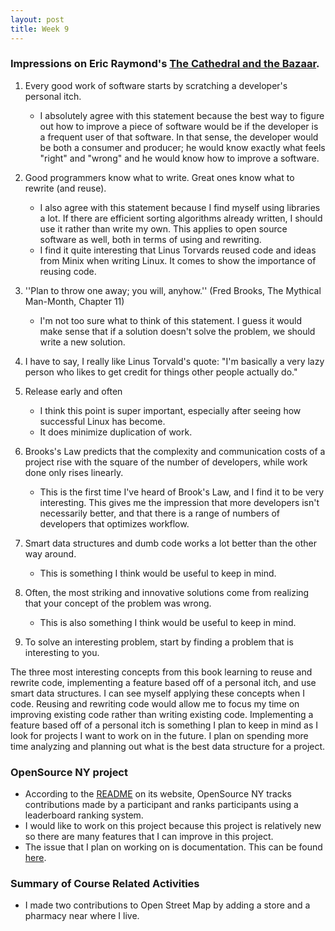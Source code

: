 ```yaml
---
layout: post
title: Week 9
---
```


### Impressions on Eric Raymond's [**The Cathedral and the Bazaar**](http://www.catb.org/~esr/writings/cathedral-bazaar/cathedral-bazaar/ar01s02.html).
1. Every good work of software starts by scratching a developer's personal itch. 
	* I absolutely agree with this statement because the best way to figure out how to improve a piece of software would be if the developer is a frequent user of that software. In that sense, the developer would be both a consumer and producer; he would know exactly what feels "right" and "wrong" and he would know how to improve a software. 

2. Good programmers know what to write. Great ones know what to rewrite (and reuse).
	* I also agree with this statement because I find myself using libraries a lot. If there are efficient sorting algorithms already written, I should use it rather than write my own. This applies to open source software as well, both in terms of using and rewriting. 
	* I find it quite interesting that Linus Torvards reused code and ideas from Minix when writing Linux. It comes to show the importance of reusing code. 

3. ''Plan to throw one away; you will, anyhow.'' (Fred Brooks, The Mythical Man-Month, Chapter 11)
	* I'm not too sure what to think of this statement. I guess it would make sense that if a solution doesn't solve the problem, we should write a new solution.

4. I have to say, I really like Linus Torvald's quote: "I'm basically a very lazy person who likes to get credit for things other people actually do."

5. Release early and often
	* I think this point is super important, especially after seeing how successful Linux has become. 
	* It does minimize duplication of work. 
6. Brooks's Law predicts that the complexity and communication costs of a project rise with the square of the number of developers, while work done only rises linearly.
	* This is the first time I've heard of Brook's Law, and I find it to be very interesting. This gives me the impression that more developers isn't necessarily better, and that there is a range of numbers of developers that optimizes workflow.
7. Smart data structures and dumb code works a lot better than the other way around.
	* This is something I think would be useful to keep in mind. 

8. Often, the most striking and innovative solutions come from realizing that your concept of the problem was wrong.
	* This is also something I think would be useful to keep in mind.

9. To solve an interesting problem, start by finding a problem that is interesting to you.

The three most interesting concepts from this book learning to reuse and rewrite code, implementing a feature based off of a personal itch, and use smart data structures. I can see myself applying these concepts when I code. Reusing and rewriting code would allow me to focus my time on improving existing code rather than writing existing code. Implementing a feature based off of a personal itch is something I plan to keep in mind as I look for projects I want to work on in the future. I plan on spending more time analyzing and planning out what is the best data structure for a project.

### OpenSource NY project
* According to the [README](https://github.com/opensource-ny/OpenSource-NY) on its website, OpenSource NY tracks contributions made by a participant and ranks participants using a leaderboard ranking system. 
* I would like to work on this project because this project is relatively new so there are many features that I can improve in this project. 
* The issue that I plan on working on is documentation. This can be found [here](https://github.com/opensource-ny/OpenSource-NY/issues/85).

### Summary of Course Related Activities
* I made two contributions to Open Street Map by adding a store and a pharmacy near where I live. 
